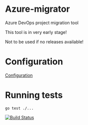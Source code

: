 # Azure-migrator

Azure DevOps project migration tool

This tool is in very early stage!

Not to be used if no releases available!

# Configuration

[Configuration](configs/README.md)

# Running tests
`go test ./...`

[![Build Status](https://dev.azure.com/hinrek/Azure-migrator%20pipelines/_apis/build/status/hinrek.Azure-migrator?branchName=develop)](https://dev.azure.com/hinrek/Azure-migrator%20pipelines/_build/latest?definitionId=1&branchName=develop)